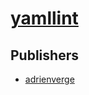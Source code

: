 # [yamllint](https://pypi.org/project/yamllint)



## Publishers
- [adrienverge](https://pypi.org/user/adrienverge)

